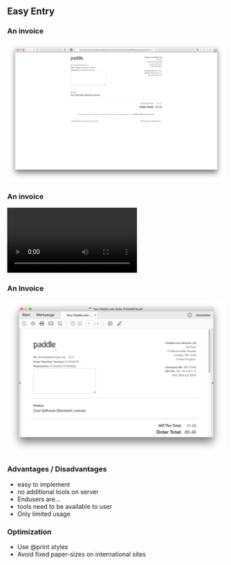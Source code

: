 ## Easy Entry

### An invoice

![an easy invoice](../base/img/easyInvoice.png)



### An invoice

![creating a PDF](../base/assets/printToPdf.mov)



### An Invoice

![Finished PDF](../base/img/easyInvoice_pdf.png)



### Advantages / Disadvantages

* <!-- .element: class="fragment" --> easy to implement
* <!-- .element: class="fragment" --> no additional tools on server
* <!-- .element: class="fragment" --> Endusers are…
* <!-- .element: class="fragment" --> tools need to be available to user
* <!-- .element: class="fragment" --> Only limited usage



### Optimization

* <!-- .element: class="fragment" --> Use @print styles
* <!-- .element: class="fragment" --> Avoid fixed paper-sizes on international sites
